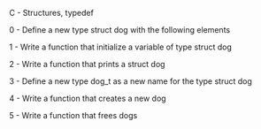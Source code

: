 C - Structures, typedef

0 - Define a new type struct dog with the following elements

1 - Write a function that initialize a variable of type struct dog

2 - Write a function that prints a struct dog

3 - Define a new type dog_t as a new name for the type struct dog

4 - Write a function that creates a new dog

5 - Write a function that frees dogs
